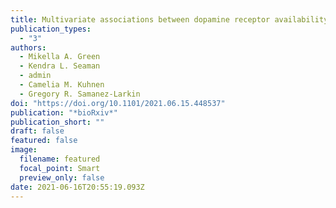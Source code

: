 ```yaml
---
title: Multivariate associations between dopamine receptor availability and risky investment decision making across adulthood
publication_types:
  - "3"
authors:
  - Mikella A. Green
  - Kendra L. Seaman
  - admin
  - Camelia M. Kuhnen
  - Gregory R. Samanez-Larkin
doi: "https://doi.org/10.1101/2021.06.15.448537"
publication: "*bioRxiv*"
publication_short: ""
draft: false
featured: false
image:
  filename: featured
  focal_point: Smart
  preview_only: false
date: 2021-06-16T20:55:19.093Z
---
```


